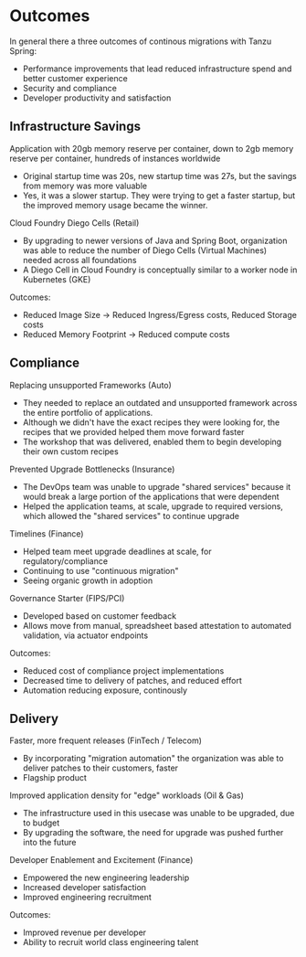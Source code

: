 # Outcomes

In general there a three outcomes of continous migrations with Tanzu Spring:
- Performance improvements that lead reduced infrastructure spend and better customer experience
- Security and compliance
- Developer productivity and satisfaction

## Infrastructure Savings

Application with 20gb memory reserve per container, down to 2gb memory reserve per container, hundreds of instances worldwide
- Original startup time was 20s, new startup time was 27s, but the savings from memory was more valuable
- Yes, it was a slower startup.  They were trying to get a faster startup, but the improved memory usage became the winner.

Cloud Foundry Diego Cells (Retail)
- By upgrading to newer versions of Java and Spring Boot, organization was able to reduce the number of Diego Cells (Virtual Machines) needed across all foundations
- A Diego Cell in Cloud Foundry is conceptually similar to a worker node in Kubernetes (GKE)

Outcomes:
- Reduced Image Size -> Reduced Ingress/Egress costs, Reduced Storage costs
- Reduced Memory Footprint -> Reduced compute costs
  
## Compliance

Replacing unsupported Frameworks (Auto)
- They needed to replace an outdated and unsupported framework across the entire portfolio of applications.
- Although we didn't have the exact recipes they were looking for, the recipes that we provided helped them move forward faster
- The workshop that was delivered, enabled them to begin developing their own custom recipes

Prevented Upgrade Bottlenecks (Insurance)
- The DevOps team was unable to upgrade "shared services" because it would break a large portion of the applications that were dependent
- Helped the application teams, at scale, upgrade to required versions, which allowed the "shared services" to continue upgrade

Timelines (Finance)
- Helped team meet upgrade deadlines at scale, for regulatory/compliance
- Continuing to use "continuous migration"
- Seeing organic growth in adoption

Governance Starter (FIPS/PCI)
- Developed based on customer feedback
- Allows move from manual, spreadsheet based attestation to automated validation, via actuator endpoints

Outcomes:
- Reduced cost of compliance project implementations
- Decreased time to delivery of patches, and reduced effort
- Automation reducing exposure, continously

## Delivery

Faster, more frequent releases (FinTech / Telecom)
- By incorporating "migration automation" the organization was able to deliver patches to their customers, faster
- Flagship product

Improved application density for "edge" workloads (Oil & Gas)
- The infrastructure used in this usecase was unable to be upgraded, due to budget
- By upgrading the software, the need for upgrade was pushed further into the future

Developer Enablement and Excitement (Finance)
- Empowered the new engineering leadership
- Increased developer satisfaction
- Improved engineering recruitment

Outcomes:
- Improved revenue per developer
- Ability to recruit world class engineering talent
